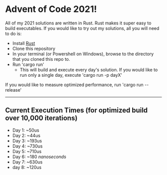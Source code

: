 # Advent of Code 2021!

All of my 2021 solutions are written in Rust. Rust makes it super easy to build executables. If you would like to try out my solutions, all you will need to do is:
 - Install [Rust](https://www.rust-lang.org/tools/install)
 - Clone this repository
 - In your terminal (or Powershell on Windows), browse to the directory that you cloned this repo to.
 - Run 'cargo run'
   - This will build and execute every day's solution. If you would like to run only a single day, execute 'cargo run -p dayX'
   
If you would like to measure optimized performance, run 'cargo run --release'

---

## Current Execution Times (for optimized build over 10,000 iterations)
- Day 1: ~50us
- Day 2: ~44us
- Day 3: ~193us
- Day 4: ~730us
- Day 5: ~710us
- Day 6: ~180 _nanoseconds_
- Day 7: ~630us
- day 8: ~120us